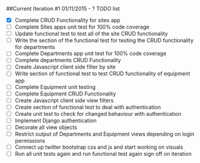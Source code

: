 ##Current Iteration #1 01/11/2015 - ?
TODO list
  - [x] Complete CRUD Functionality for sites app
  - [ ] Complete Sites apps unit test for 100% code coverage
  - [ ] Update functional test to test all of the site CRUD functionality
  - [ ] Write the section of the functional test for testing the CRUD functionality for departments
  - [ ] Complete Departments app unit test for 100% code coverage
  - [ ] Complete departments CRUD Functionality
  - [ ] Create Javascript client side filter by site
  - [ ] Write section of functional test to test CRUD functionality of equipment app
  - [ ] Complete Equipment unit testing
  - [ ] Complete Equipment CRUD Functionality
  - [ ] Create Javascript client side view filters
  - [ ] Create section of functional test to deal with authentication
  - [ ] Create unit test to check for changed behaviour with authentication
  - [ ] Implement Django authentication
  - [ ] Decorate all view objects
  - [ ] Restrict output of Departments and Equipment views depending on login permissions
  - [ ] Connect up twitter bootstrap css and js and start working on visuals
  - [ ] Run all unit tests again and run functional test again sign off on iteration
